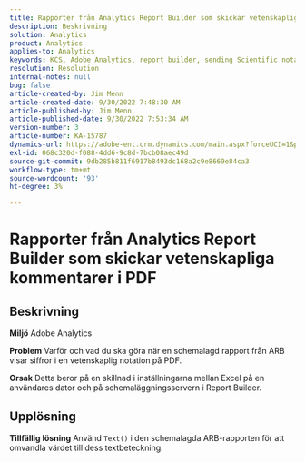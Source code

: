 ```yaml
---
title: Rapporter från Analytics Report Builder som skickar vetenskapliga kommentarer i PDF
description: Beskrivning
solution: Analytics
product: Analytics
applies-to: Analytics
keywords: KCS, Adobe Analytics, report builder, sending Scientific notation, PDF, troubleshooting
resolution: Resolution
internal-notes: null
bug: false
article-created-by: Jim Menn
article-created-date: 9/30/2022 7:48:30 AM
article-published-by: Jim Menn
article-published-date: 9/30/2022 7:53:34 AM
version-number: 3
article-number: KA-15787
dynamics-url: https://adobe-ent.crm.dynamics.com/main.aspx?forceUCI=1&pagetype=entityrecord&etn=knowledgearticle&id=04646b45-9440-ed11-9db1-0022480866ad
exl-id: 068c320d-f088-4dd6-9c8d-7bcb08aec49d
source-git-commit: 9db285b811f6917b8493dc168a2c9e8669e84ca3
workflow-type: tm+mt
source-wordcount: '93'
ht-degree: 3%

---
```


# Rapporter från Analytics Report Builder som skickar vetenskapliga kommentarer i PDF

## Beskrivning


<b>Miljö</b>
Adobe Analytics

<b>Problem</b>
Varför och vad du ska göra när en schemalagd rapport från ARB visar siffror i en vetenskaplig notation på PDF.

<b>Orsak</b>
Detta beror på en skillnad i inställningarna mellan Excel på en användares dator och på schemaläggningsservern i Report Builder.


## Upplösning


<b>Tillfällig lösning</b>
Använd `Text()` i den schemalagda ARB-rapporten för att omvandla värdet till dess textbeteckning.
